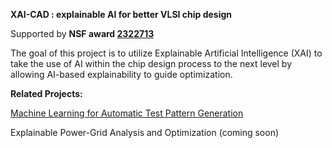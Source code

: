 **XAI-CAD : explainable AI for better VLSI chip design**

Supported by **NSF award [2322713](https://www.nsf.gov/awardsearch/showAward?AWD_ID=2322713&HistoricalAwards=false)**

The goal of this project is to utilize Explainable Artificial Intelligence (XAI) to take the use of AI within the chip design process to the next level by allowing AI-based explainability to guide optimization.

**Related Projects:**

[Machine Learning for Automatic Test Pattern Generation
](https://github.com/lzzh97/NN-for-ATPG)

Explainable Power-Grid Analysis and Optimization (coming soon)

